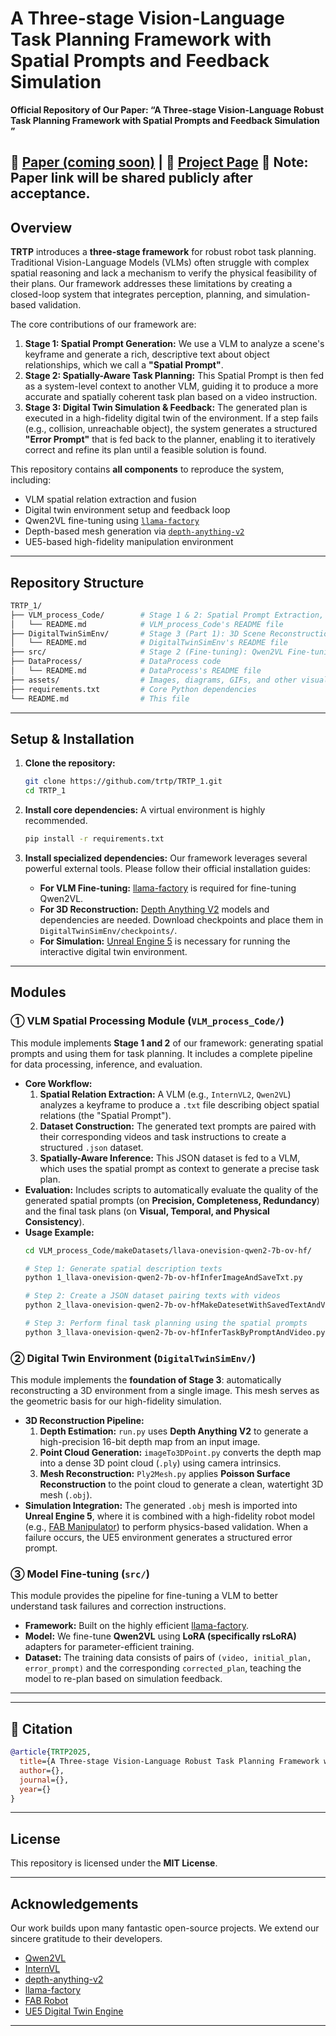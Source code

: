 #  A Three-stage Vision-Language Task Planning Framework with Spatial Prompts and Feedback Simulation

**Official Repository of Our Paper: “A Three-stage Vision-Language Robust Task Planning Framework with Spatial Prompts and Feedback Simulation
”**

📄 [Paper (coming soon)]() | 🔗 [Project Page](https://trtp.github.io/)
📌 Note: Paper link will be shared publicly after acceptance.
---

##  Overview

**TRTP** introduces a **three-stage framework** for robust robot task planning. 
Traditional Vision-Language Models (VLMs) often struggle with complex spatial reasoning and lack a mechanism to verify the physical feasibility of their plans. Our framework addresses these limitations by creating a closed-loop system that integrates perception, planning, and simulation-based validation.

The core contributions of our framework are:
1.  **Stage 1: Spatial Prompt Generation:** We use a VLM to analyze a scene's keyframe and generate a rich, descriptive text about object relationships, which we call a **"Spatial Prompt"**.
2.  **Stage 2: Spatially-Aware Task Planning:** This Spatial Prompt is then fed as a system-level context to another VLM, guiding it to produce a more accurate and spatially coherent task plan based on a video instruction.
3.  **Stage 3: Digital Twin Simulation & Feedback:** The generated plan is executed in a high-fidelity digital twin of the environment. If a step fails (e.g., collision, unreachable object), the system generates a structured **"Error Prompt"** that is fed back to the planner, enabling it to iteratively correct and refine its plan until a feasible solution is found.

This repository contains **all components** to reproduce the system, including:
- VLM spatial relation extraction and fusion
- Digital twin environment setup and feedback loop
- Qwen2VL fine-tuning using [`llama-factory`](https://github.com/hiyouga/llama-factory)
- Depth-based mesh generation via [`depth-anything-v2`](https://github.com/isl-org/DPT)
- UE5-based high-fidelity manipulation environment

---

##  Repository Structure


```bash
TRTP_1/
├── VLM_process_Code/        # Stage 1 & 2: Spatial Prompt Extraction, Fusion, and Task Planning
│   └── README.md            # VLM_process_Code's README file
├── DigitalTwinSimEnv/       # Stage 3 (Part 1): 3D Scene Reconstruction from a Single Image
│   └── README.md            # DigitalTwinSimEnv's README file
├── src/                     # Stage 2 (Fine-tuning): Qwen2VL Fine-tuning using llama-factory (LoRA)
├── DataProcess/             # DataProcess code 
│   └── README.md            # DataProcess's README file
├── assets/                  # Images, diagrams, GIFs, and other visual assets
├── requirements.txt         # Core Python dependencies
└── README.md                # This file
```

---

##  Setup & Installation

1.  **Clone the repository:**
    ```bash
    git clone https://github.com/trtp/TRTP_1.git
    cd TRTP_1
    ```

2.  **Install core dependencies:**
    A virtual environment is highly recommended.
    ```bash
    pip install -r requirements.txt
    ```

3.  **Install specialized dependencies:**
    Our framework leverages several powerful external tools. Please follow their official installation guides:
    -   **For VLM Fine-tuning:** [llama-factory](https://github.com/hiyouga/llama-factory) is required for fine-tuning Qwen2VL.
    -   **For 3D Reconstruction:** [Depth Anything V2](https://github.com/DepthAnything/Depth-Anything-V2) models and dependencies are needed. Download checkpoints and place them in `DigitalTwinSimEnv/checkpoints/`.
    -   **For Simulation:** [Unreal Engine 5](https://www.unrealengine.com/en-US) is necessary for running the interactive digital twin environment.


---

##  Modules

### ① VLM Spatial Processing Module (`VLM_process_Code/`)

This module implements **Stage 1 and 2** of our framework: generating spatial prompts and using them for task planning. It includes a complete pipeline for data processing, inference, and evaluation.

-   **Core Workflow:**
    1.  **Spatial Relation Extraction:** A VLM (e.g., `InternVL2`, `Qwen2VL`) analyzes a keyframe to produce a `.txt` file describing object spatial relations (the "Spatial Prompt").
    2.  **Dataset Construction:** The generated text prompts are paired with their corresponding videos and task instructions to create a structured `.json` dataset.
    3.  **Spatially-Aware Inference:** This JSON dataset is fed to a VLM, which uses the spatial prompt as context to generate a precise task plan.
-   **Evaluation:** Includes scripts to automatically evaluate the quality of the generated spatial prompts (on **Precision, Completeness, Redundancy**) and the final task plans (on **Visual, Temporal, and Physical Consistency**).
-   **Usage Example:**
    ```bash
    cd VLM_process_Code/makeDatasets/llava-onevision-qwen2-7b-ov-hf/

    # Step 1: Generate spatial description texts
    python 1_llava-onevision-qwen2-7b-ov-hfInferImageAndSaveTxt.py

    # Step 2: Create a JSON dataset pairing texts with videos
    python 2_llava-onevision-qwen2-7b-ov-hfMakeDatesetWithSavedTextAndVideos.py

    # Step 3: Perform final task planning using the spatial prompts
    python 3_llava-onevision-qwen2-7b-ov-hfInferTaskByPromptAndVideo.py
    ```

### ② Digital Twin Environment (`DigitalTwinSimEnv/`)

This module implements the **foundation of Stage 3**: automatically reconstructing a 3D environment from a single image. This mesh serves as the geometric basis for our high-fidelity simulation.

-   **3D Reconstruction Pipeline:**
    1.  **Depth Estimation:** `run.py` uses **Depth Anything V2** to generate a high-precision 16-bit depth map from an input image.
    2.  **Point Cloud Generation:** `imageTo3DPoint.py` converts the depth map into a dense 3D point cloud (`.ply`) using camera intrinsics.
    3.  **Mesh Reconstruction:** `Ply2Mesh.py` applies **Poisson Surface Reconstruction** to the point cloud to generate a clean, watertight 3D mesh (`.obj`).
-   **Simulation Integration:** The generated `.obj` mesh is imported into **Unreal Engine 5**, where it is combined with a high-fidelity robot model (e.g., [FAB Manipulator](https://www.fab.com/zh-cn/listings/65192c8a-b0e0-4e8d-8a9c-f2f8b7185f27)) to perform physics-based validation. When a failure occurs, the UE5 environment generates a structured error prompt.

### ③ Model Fine-tuning (`src/`)

This module provides the pipeline for fine-tuning a VLM to better understand task failures and correction instructions.

-   **Framework:** Built on the highly efficient [llama-factory](https://github.com/hiyouga/llama-factory).
-   **Model:** We fine-tune **Qwen2VL** using **LoRA (specifically rsLoRA)** adapters for parameter-efficient training.
-   **Dataset:** The training data consists of pairs of `(video, initial_plan, error_prompt)` and the corresponding `corrected_plan`, teaching the model to re-plan based on simulation feedback.


---



---

## 📌 Citation

```bibtex
@article{TRTP2025,
  title={A Three-stage Vision-Language Robust Task Planning Framework with Spatial Prompts and Feedback Simulation},
  author={},
  journal={},
  year={}
}
```

---

##  License

This repository is licensed under the **MIT License**.

---

##  Acknowledgements
Our work builds upon many fantastic open-source projects. We extend our sincere gratitude to their developers.
- [Qwen2VL](https://github.com/Qwen-VL)
- [InternVL](https://github.com/OpenGVLab/InternVL)
- [depth-anything-v2](https://github.com/isl-org/DPT)
- [llama-factory](https://github.com/hiyouga/llama-factory)
- [FAB Robot](https://www.fab.com/zh-cn/listings/65192c8a-b0e0-4e8d-8a9c-f2f8b7185f27)
- [UE5 Digital Twin Engine](https://www.unrealengine.com/)

---

